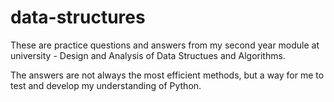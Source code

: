 # data-structures

These are practice questions and answers from my second year module at university - Design and Analysis of Data Structues and Algorithms.

The answers are not always the most efficient methods, but a way for me to test and develop my understanding of Python.